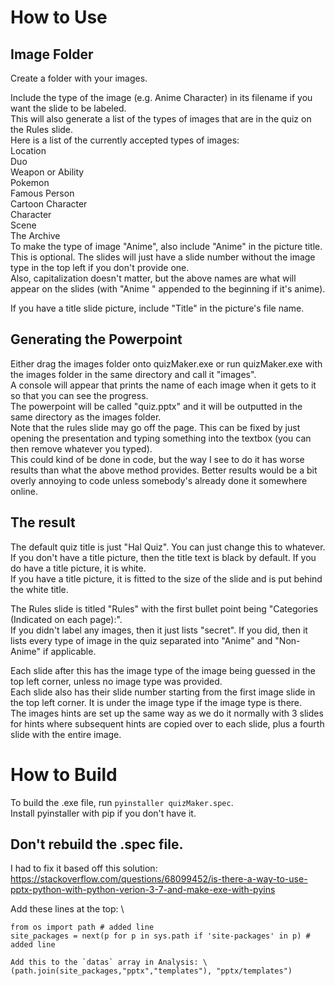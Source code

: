 # How to Use
## Image Folder
Create a folder with your images.

Include the type of the image (e.g. Anime Character) in its filename if you want the slide to be labeled.\
This will also generate a list of the types of images that are in the quiz on the Rules slide.\
Here is a list of the currently accepted types of images:\
Location\
Duo\
Weapon or Ability\
Pokemon\
Famous Person\
Cartoon Character\
Character\
Scene\
The Archive\
To make the type of image "Anime", also include "Anime" in the picture title.\
This is optional. The slides will just have a slide number without the image type in the top left if you don't provide one.\
Also, capitalization doesn't matter, but the above names are what will appear on the slides (with "Anime " appended to the beginning if it's anime).

If you have a title slide picture, include "Title" in the picture's file name.

## Generating the Powerpoint
Either drag the images folder onto quizMaker.exe or run quizMaker.exe with the images folder in the same directory and call it "images".\
A console will appear that prints the name of each image when it gets to it so that you can see the progress.\
The powerpoint will be called "quiz.pptx" and it will be outputted in the same directory as the images folder.\
Note that the rules slide may go off the page. This can be fixed by just opening the presentation and typing something into the textbox (you can then remove whatever you typed).\
This could kind of be done in code, but the way I see to do it has worse results than what the above method provides. Better results would be a bit overly annoying to code unless somebody's already done it somewhere online.

## The result
The default quiz title is just "Hal Quiz". You can just change this to whatever.\
If you don't have a title picture, then the title text is black by default. If you do have a title picture, it is white.\
If you have a title picture, it is fitted to the size of the slide and is put behind the white title.

The Rules slide is titled "Rules" with the first bullet point being "Categories (Indicated on each page):".\
If you didn't label any images, then it just lists "secret". If you did, then it lists every type of image in the quiz separated into "Anime" and "Non-Anime" if applicable.

Each slide after this has the image type of the image being guessed in the top left corner, unless no image type was provided.\
Each slide also has their slide number starting from the first image slide in the top left corner. It is under the image type if the image type is there.\
The images hints are set up the same way as we do it normally with 3 slides for hints where subsequent hints are copied over to each slide, plus a fourth slide with the entire image.

# How to Build
To build the .exe file, run `pyinstaller quizMaker.spec`.\
Install pyinstaller with pip if you don't have it.

## Don't rebuild the .spec file. 
I had to fix it based off this solution: \
https://stackoverflow.com/questions/68099452/is-there-a-way-to-use-pptx-python-with-python-verion-3-7-and-make-exe-with-pyins 

Add these lines at the top: \
```import sys # added line 
from os import path # added line 
site_packages = next(p for p in sys.path if 'site-packages' in p) # added line 

Add this to the `datas` array in Analysis: \
(path.join(site_packages,"pptx","templates"), "pptx/templates") 
